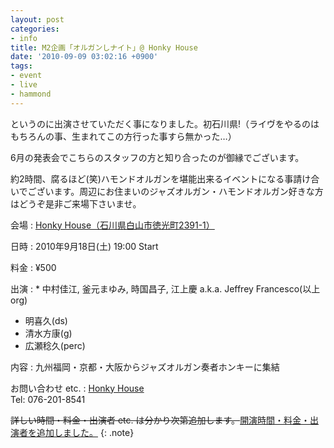 ```yaml
---
layout: post
categories:
- info
title: M2企画「オルガンしナイト」@ Honky House
date: '2010-09-09 03:02:16 +0900'
tags:
- event
- live
- hammond
---
```

というのに出演させていただく事になりました。初石川県!（ライヴをやるのはもちろんの事、生まれてこの方行った事すら無かった…）

6月の発表会でこちらのスタッフの方と知り合ったのが御縁でございます。

約2時間、腐るほど(笑)ハモンドオルガンを堪能出来るイベントになる事請け合いでございます。周辺にお住まいのジャズオルガン・ハモンドオルガン好きな方はどうぞ是非ご来場下さいませ。

会場
: [Honky House（石川県白山市徳光町2391-1）][1]

日時
: 2010年9月18日(土) 19:00 Start

料金
: ¥500

出演
: * 中村佳江, 釜元まゆみ, 時国昌子, 江上慶 a.k.a. Jeffrey Francesco(以上 org)
  * 明喜久(ds)
  * 清水方康(g)
  * 広瀬稔久(perc)

内容
: 九州福岡・京都・大阪からジャズオルガン奏者ホンキーに集結

お問い合わせ etc.
: [Honky House][2]   
   Tel: 076-201-8541

<del datetime="2010-09-15T02:12:00">詳しい時間・料金・出演者 etc. は分かり次第追加します。</del><ins datetime="2010-09-15T02:12:00">開演時間・料金・出演者を追加しました。</ins>
{: .note}



[1]: http://www.honkyhouse.com/2008/12/location/ "所在地 - Honky House"
[2]: http://www.honkyhouse.com/
